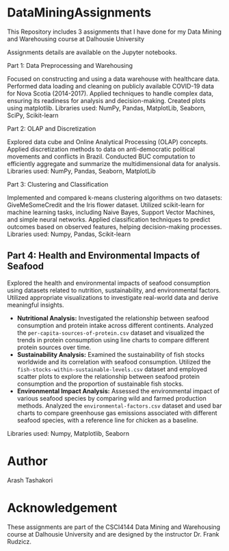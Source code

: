 # DataMiningAssignments
This Repository includes 3 assignments that I have done for my Data Mining and Warehousing course at Dalhousie University

Assignments details are available on the Jupyter notebooks.

Part 1: Data Preprocessing and Warehousing

Focused on constructing and using a data warehouse with healthcare data.
Performed data loading and cleaning on publicly available COVID-19 data for Nova Scotia (2014-2017).
Applied techniques to handle complex data, ensuring its readiness for analysis and decision-making.
Created plots using matplotlib.
Libraries used: NumPy, Pandas, MatplotLib, Seaborn, SciPy, Scikit-learn

Part 2: OLAP and Discretization

Explored data cube and Online Analytical Processing (OLAP) concepts.
Applied discretization methods to data on anti-democratic political movements and conflicts in Brazil.
Conducted BUC computation to efficiently aggregate and summarize the multidimensional data for analysis.
Libraries used: NumPy, Pandas, Seaborn, MatplotLib

Part 3: Clustering and Classification

Implemented and compared k-means clustering algorithms on two datasets: GiveMeSomeCredit and the Iris flower dataset.
Utilized scikit-learn for machine learning tasks, including Naive Bayes, Support Vector Machines, and simple neural networks.
Applied classification techniques to predict outcomes based on observed features, helping decision-making processes.
Libraries used: Numpy, Pandas, Scikit-learn

## Part 4: Health and Environmental Impacts of Seafood

Explored the health and environmental impacts of seafood consumption using datasets related to nutrition, sustainability, and environmental factors. Utilized appropriate visualizations to investigate real-world data and derive meaningful insights.

- **Nutritional Analysis:** Investigated the relationship between seafood consumption and protein intake across different continents. Analyzed the `per-capita-sources-of-protein.csv` dataset and visualized the trends in protein consumption using line charts to compare different protein sources over time.
- **Sustainability Analysis:** Examined the sustainability of fish stocks worldwide and its correlation with seafood consumption. Utilized the `fish-stocks-within-sustainable-levels.csv` dataset and employed scatter plots to explore the relationship between seafood protein consumption and the proportion of sustainable fish stocks.
- **Environmental Impact Analysis:** Assessed the environmental impact of various seafood species by comparing wild and farmed production methods. Analyzed the `environmental-factors.csv` dataset and used bar charts to compare greenhouse gas emissions associated with different seafood species, with a reference line for chicken as a baseline.

Libraries used: Numpy, Matplotlib, Seaborn

# Author
Arash Tashakori

# Acknowledgement
These assignments are part of the CSCI4144 Data Mining and Warehousing course at Dalhousie University and are designed by the instructor Dr. Frank Rudzicz.
